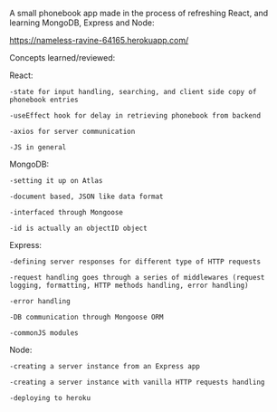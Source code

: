 A small phonebook app made in the process of refreshing React, and learning MongoDB, Express and Node:

https://nameless-ravine-64165.herokuapp.com/

Concepts learned/reviewed:

React:

	-state for input handling, searching, and client side copy of phonebook entries

	-useEffect hook for delay in retrieving phonebook from backend

	-axios for server communication

	-JS in general


MongoDB:

	-setting it up on Atlas

	-document based, JSON like data format

	-interfaced through Mongoose

	-id is actually an objectID object

Express:

	-defining server responses for different type of HTTP requests

	-request handling goes through a series of middlewares (request logging, formatting, HTTP methods handling, error handling)

	-error handling

	-DB communication through Mongoose ORM

	-commonJS modules

Node:

	-creating a server instance from an Express app

	-creating a server instance with vanilla HTTP requests handling
	
	-deploying to heroku
